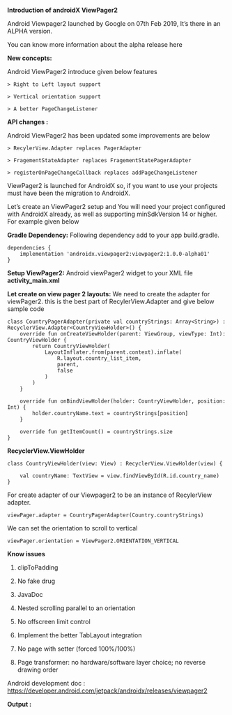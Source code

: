 **Introduction of androidX ViewPager2**

Android Viewpager2 launched by Google on 07th Feb 2019, It’s there in an ALPHA version.

You can know more information about the alpha release here 

**New concepts:**

Android ViewPager2 introduce given below features

    > Right to Left layout support

    > Vertical orientation support

    > A better PageChangeListener

**API changes :**

Android ViewPager2 has been updated some improvements are below

    > RecylerView.Adapter replaces PagerAdapter

    > FragementStateAdapter replaces FragementStatePagerAdapter

    > registerOnPageChangeCallback replaces addPageChangeListener


ViewPager2 is launched for AndroidX so, if you want to use your projects must have been the migration to AndroidX.

Let’s create an ViewPager2 setup and You will need your project configured with AndroidX already, as well as supporting minSdkVersion 14 or higher.
For example given below


**Gradle Dependency:** Following dependency add to your app build.gradle.

    dependencies { 
        implementation 'androidx.viewpager2:viewpager2:1.0.0-alpha01'
    }

**Setup ViewPager2:** Android viewPager2 widget to your XML file
**activity_main.xml**

**Let create on view pager 2 layouts:** We need to create the adapter for viewPager2. this is the best part of RecylerView.Adapter and give below sample code

    class CountryPagerAdapter(private val countryStrings: Array<String>) : RecyclerView.Adapter<CountryViewHolder>() {
        override fun onCreateViewHolder(parent: ViewGroup, viewType: Int): CountryViewHolder {
            return CountryViewHolder(
                LayoutInflater.from(parent.context).inflate(
                    R.layout.country_list_item,
                    parent,
                    false
                )
            )
        }

        override fun onBindViewHolder(holder: CountryViewHolder, position: Int) {
            holder.countryName.text = countryStrings[position]
        }

        override fun getItemCount() = countryStrings.size
    }

**RecyclerView.ViewHolder**

    class CountryViewHolder(view: View) : RecyclerView.ViewHolder(view) {

        val countryName: TextView = view.findViewById(R.id.country_name)
    }

For create adapter of our Viewpager2 to be an instance of RecylerView adapter.

    viewPager.adapter = CountryPagerAdapter(Country.countryStrings)

We can set the orientation to scroll to vertical

    viewPager.orientation = ViewPager2.ORIENTATION_VERTICAL

**Know issues**

1. clipToPadding

2. No fake drug

3. JavaDoc

4. Nested scrolling parallel to an orientation

5. No offscreen limit control

6. Implement the better TabLayout integration

7. No page with setter (forced 100%/100%)

8. Page transformer: no hardware/software layer choice; no reverse drawing order

Android development doc : https://developer.android.com/jetpack/androidx/releases/viewpager2

**Output :**



